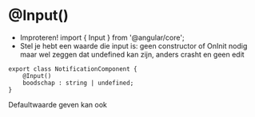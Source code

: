 # @Input()
- Improteren! import { Input } from '@angular/core';
- Stel je hebt een waarde die input is: geen constructor of OnInit nodig maar wel zeggen dat undefined kan zijn, anders crasht en geen edit
```TS
export class NotificationComponent {
	@Input()
	boodschap : string | undefined;
}
```
Defaultwaarde geven kan ook
